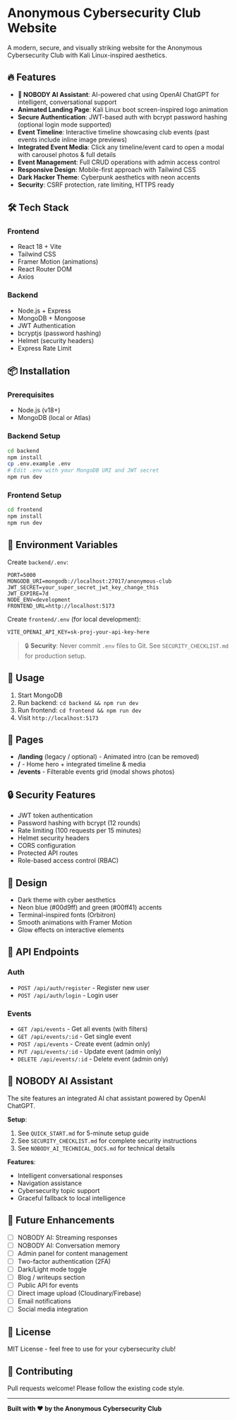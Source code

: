 # Anonymous Cybersecurity Club Website

A modern, secure, and visually striking website for the Anonymous Cybersecurity Club with Kali Linux-inspired aesthetics.

## 🔥 Features

- **🤖 NOBODY AI Assistant**: AI-powered chat using OpenAI ChatGPT for intelligent, conversational support
- **Animated Landing Page**: Kali Linux boot screen-inspired logo animation
- **Secure Authentication**: JWT-based auth with bcrypt password hashing (optional login mode supported)
- **Event Timeline**: Interactive timeline showcasing club events (past events include inline image previews)
- **Integrated Event Media**: Click any timeline/event card to open a modal with carousel photos & full details
- **Event Management**: Full CRUD operations with admin access control
- **Responsive Design**: Mobile-first approach with Tailwind CSS
- **Dark Hacker Theme**: Cyberpunk aesthetics with neon accents
- **Security**: CSRF protection, rate limiting, HTTPS ready

## 🛠️ Tech Stack

### Frontend
- React 18 + Vite
- Tailwind CSS
- Framer Motion (animations)
- React Router DOM
- Axios

### Backend
- Node.js + Express
- MongoDB + Mongoose
- JWT Authentication
- bcryptjs (password hashing)
- Helmet (security headers)
- Express Rate Limit

## 📦 Installation

### Prerequisites
- Node.js (v18+)
- MongoDB (local or Atlas)

### Backend Setup

```bash
cd backend
npm install
cp .env.example .env
# Edit .env with your MongoDB URI and JWT secret
npm run dev
```

### Frontend Setup

```bash
cd frontend
npm install
npm run dev
```

## 🔐 Environment Variables

Create `backend/.env`:

```env
PORT=5000
MONGODB_URI=mongodb://localhost:27017/anonymous-club
JWT_SECRET=your_super_secret_jwt_key_change_this
JWT_EXPIRE=7d
NODE_ENV=development
FRONTEND_URL=http://localhost:5173
```

Create `frontend/.env` (for local development):

```env
VITE_OPENAI_API_KEY=sk-proj-your-api-key-here
```

> 🔒 **Security**: Never commit `.env` files to Git. See `SECURITY_CHECKLIST.md` for production setup.

## 🚀 Usage

1. Start MongoDB
2. Run backend: `cd backend && npm run dev`
3. Run frontend: `cd frontend && npm run dev`
4. Visit `http://localhost:5173`

## 📱 Pages

- **/landing** (legacy / optional) - Animated intro (can be removed)
- **/** - Home hero + integrated timeline & media
- **/events** - Filterable events grid (modal shows photos)

## 🔒 Security Features

- JWT token authentication
- Password hashing with bcrypt (12 rounds)
- Rate limiting (100 requests per 15 minutes)
- Helmet security headers
- CORS configuration
- Protected API routes
- Role-based access control (RBAC)

## 🎨 Design

- Dark theme with cyber aesthetics
- Neon blue (#00d9ff) and green (#00ff41) accents
- Terminal-inspired fonts (Orbitron)
- Smooth animations with Framer Motion
- Glow effects on interactive elements

## 📝 API Endpoints

### Auth
- `POST /api/auth/register` - Register new user
- `POST /api/auth/login` - Login user

### Events
- `GET /api/events` - Get all events (with filters)
- `GET /api/events/:id` - Get single event
- `POST /api/events` - Create event (admin only)
- `PUT /api/events/:id` - Update event (admin only)
- `DELETE /api/events/:id` - Delete event (admin only)

## 🤖 NOBODY AI Assistant

The site features an integrated AI chat assistant powered by OpenAI ChatGPT.

**Setup**:
1. See `QUICK_START.md` for 5-minute setup guide
2. See `SECURITY_CHECKLIST.md` for complete security instructions
3. See `NOBODY_AI_TECHNICAL_DOCS.md` for technical details

**Features**:
- Intelligent conversational responses
- Navigation assistance
- Cybersecurity topic support
- Graceful fallback to local intelligence

## 🎯 Future Enhancements

- [ ] NOBODY AI: Streaming responses
- [ ] NOBODY AI: Conversation memory
- [ ] Admin panel for content management
- [ ] Two-factor authentication (2FA)
- [ ] Dark/Light mode toggle
- [ ] Blog / writeups section
- [ ] Public API for events
- [ ] Direct image upload (Cloudinary/Firebase)
- [ ] Email notifications
- [ ] Social media integration

## 📄 License

MIT License - feel free to use for your cybersecurity club!

## 🤝 Contributing

Pull requests welcome! Please follow the existing code style.

---

**Built with ❤️ by the Anonymous Cybersecurity Club**
